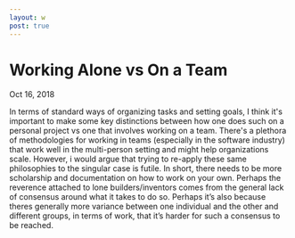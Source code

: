 ```yaml
---
layout: w
post: true
---
```

# Working Alone vs On a Team

Oct 16, 2018

In terms of standard ways of organizing tasks and setting goals, I think it's important to make some key distinctions between how one does such on a personal project vs one that involves working on a team. There's a plethora of methodologies for working in teams (especially in the software industry) that work well in the multi-person setting and might help organizations scale. However, i would argue that trying to re-apply these same philosophies to the singular case is futile. In short, there needs to be more scholarship and documentation on how to work on your own. Perhaps the reverence attached to lone builders/inventors comes from the general lack of consensus around what it takes to do so. Perhaps it’s also because theres generally more variance between one individual and the other and different groups, in terms of work, that it’s harder for such a consensus to be reached.
